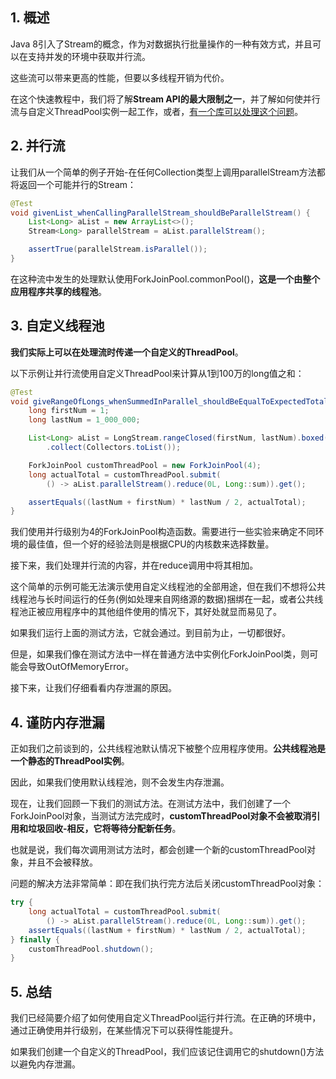 ## 1. 概述

Java 8引入了Stream的概念，作为对数据执行批量操作的一种有效方式，并且可以在支持并发的环境中获取并行流。

这些流可以带来更高的性能，但要以多线程开销为代价。

在这个快速教程中，我们将了解**Stream API的最大限制之一**，并了解如何使并行流与自定义ThreadPool实例一起工作，或者，[有一个库可以处理这个问题](https://github.com/pivovarit/parallel-collectors)。

## 2. 并行流

让我们从一个简单的例子开始-在任何Collection类型上调用parallelStream方法都将返回一个可能并行的Stream：

```java
@Test
void givenList_whenCallingParallelStream_shouldBeParallelStream() {
    List<Long> aList = new ArrayList<>();
    Stream<Long> parallelStream = aList.parallelStream();

    assertTrue(parallelStream.isParallel());
}
```

在这种流中发生的处理默认使用ForkJoinPool.commonPool()，**这是一个由整个应用程序共享的线程池**。

## 3. 自定义线程池

**我们实际上可以在处理流时传递一个自定义的ThreadPool**。

以下示例让并行流使用自定义ThreadPool来计算从1到100万的long值之和：

```java
@Test
void giveRangeOfLongs_whenSummedInParallel_shouldBeEqualToExpectedTotal() throws InterruptedException, ExecutionException {
    long firstNum = 1;
    long lastNum = 1_000_000;

    List<Long> aList = LongStream.rangeClosed(firstNum, lastNum).boxed()
        .collect(Collectors.toList());

    ForkJoinPool customThreadPool = new ForkJoinPool(4);
    long actualTotal = customThreadPool.submit(
        () -> aList.parallelStream().reduce(0L, Long::sum)).get();

    assertEquals((lastNum + firstNum) * lastNum / 2, actualTotal);
}
```

我们使用并行级别为4的ForkJoinPool构造函数。需要进行一些实验来确定不同环境的最佳值，但一个好的经验法则是根据CPU的内核数来选择数量。

接下来，我们处理并行流的内容，并在reduce调用中将其相加。

这个简单的示例可能无法演示使用自定义线程池的全部用途，但在我们不想将公共线程池与长时间运行的任务(例如处理来自网络源的数据)捆绑在一起，或者公共线程池正被应用程序中的其他组件使用的情况下，其好处就显而易见了。

如果我们运行上面的测试方法，它就会通过。到目前为止，一切都很好。

但是，如果我们像在测试方法中一样在普通方法中实例化ForkJoinPool类，则可能会导致OutOfMemoryError。

接下来，让我们仔细看看内存泄漏的原因。

## 4. 谨防内存泄漏

正如我们之前谈到的，公共线程池默认情况下被整个应用程序使用。**公共线程池是一个静态的ThreadPool实例**。

因此，如果我们使用默认线程池，则不会发生内存泄漏。

现在，让我们回顾一下我们的测试方法。在测试方法中，我们创建了一个ForkJoinPool对象，当测试方法完成时，**customThreadPool对象不会被取消引用和垃圾回收-相反，它将等待分配新任务**。

也就是说，我们每次调用测试方法时，都会创建一个新的customThreadPool对象，并且不会被释放。

问题的解决方法非常简单：即在我们执行完方法后关闭customThreadPool对象：

```java
try {
    long actualTotal = customThreadPool.submit(
        () -> aList.parallelStream().reduce(0L, Long::sum)).get();
    assertEquals((lastNum + firstNum) * lastNum / 2, actualTotal);
} finally {
    customThreadPool.shutdown();
}
```

## 5. 总结

我们已经简要介绍了如何使用自定义ThreadPool运行并行流。在正确的环境中，通过正确使用并行级别，在某些情况下可以获得性能提升。

如果我们创建一个自定义的ThreadPool，我们应该记住调用它的shutdown()方法以避免内存泄漏。
